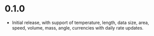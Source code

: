 # 0.1.0
- Initial release, with support of temperature, length, data size, area, speed, volume, mass, angle, currencies with daily rate updates.